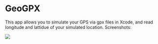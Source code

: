 # GeoGPX
This app allows you to simulate your GPS via gpx files in Xcode, and read longitude and lattidue of your simulated location.
Screenshots:

![](https://s3-us-west-2.amazonaws.com/yuanjiexie/spring2016/iOS/GeoGPX/geogpx.gif)


